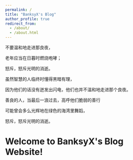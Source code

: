 ```yaml
---
permalink: /
title: "BanksyX's Blog"
author_profile: true
redirect_from: 
  - /about/
  - /about.html
---
```


不要温和地走进那良夜，

老年应当在日暮时燃烧咆哮；

怒斥，怒斥光明的消逝。


虽然智慧的人临终时懂得黑暗有理，　

因为他们的话没有迸发出闪电，他们也并不温和地走进那个良夜。
 

善良的人，当最后一浪过去，高呼他们脆弱的善行

可能曾会多么光辉地在绿色的海湾里舞蹈，

怒斥，怒斥光明的消逝。

Welcome to BanksyX's Blog Website!
======
